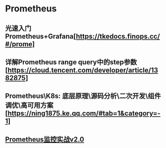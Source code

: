 # Prometheus

## 光速入门Prometheus+Grafana[https://tkedocs.finops.cc/#/prome]

## 详解Prometheus range query中的step参数[https://cloud.tencent.com/developer/article/1382875]

## Prometheus\K8s: 底层原理\源码分析\二次开发\组件调优\高可用方案[https://ning1875.ke.qq.com/#tab=1&category=-1]

## [Prometheus监控实战v2.0](https://mp.weixin.qq.com/s/T_2crDHrSE_pWAyQW15ERg)
